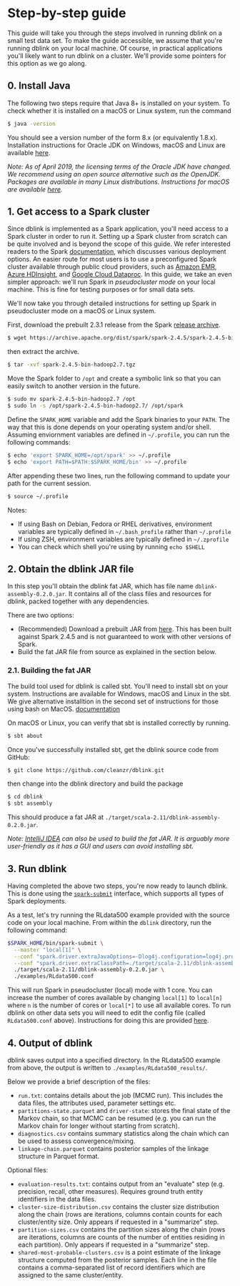 # Step-by-step guide
This guide will take you through the steps involved in running dblink on a 
small test data set. To make the guide accessible, we assume that you're 
running dblink on your local machine. Of course, in practical applications 
you'll likely want to run dblink on a cluster. We'll provide some pointers 
for this option as we go along.

## 0. Install Java
The following two steps require that Java 8+ is installed on your system. 
To check whether it is installed on a macOS or Linux system, run the command
```bash
$ java -version
```
You should see a version number of the form 8.x (or equivalently 1.8.x).
Installation instructions for Oracle JDK on Windows, macOS and Linux are 
available [here](https://java.com/en/download/help/download_options.xml).

_Note: As of April 2019, the licensing terms of the Oracle JDK have changed. 
We recommend using an open source alternative such as the OpenJDK. Packages 
are available in many Linux distributions. Instructions for macOS are 
available [here](macos-java8.md)._

## 1. Get access to a Spark cluster
Since dblink is implemented as a Spark application, you'll need access to a 
Spark cluster in order to run it.
Setting up a Spark cluster from scratch can be quite involved and is beyond 
the scope of this guide.
We refer interested readers to the Spark 
[documentation](https://spark.apache.org/docs/latest/#launching-on-a-cluster), 
which discusses various deployment options.
An easier route for most users is to use a preconfigured Spark cluster 
available through public cloud providers, such as 
[Amazon EMR](https://aws.amazon.com/emr/), 
[Azure HDInsight](https://azure.microsoft.com/en-us/services/hdinsight/), 
and [Google Cloud Dataproc](https://cloud.google.com/dataproc/).
In this guide, we take an even simpler approach: we'll run Spark in 
_pseudocluster mode_ on your local machine.
This is fine for testing purposes or for small data sets.

We'll now take you through detailed instructions for setting up Spark in 
pseudocluster mode on a macOS or Linux system.

First, download the prebuilt 2.3.1 release from the Spark
[release archive](https://archive.apache.org/dist/spark/).
```bash
$ wget https://archive.apache.org/dist/spark/spark-2.4.5/spark-2.4.5-bin-hadoop2.7.tgz
```
then extract the archive.
```bash
$ tar -xvf spark-2.4.5-bin-hadoop2.7.tgz
```

Move the Spark folder to `/opt` and create a symbolic link so that you can 
easily switch to another version in the future.
```bash
$ sudo mv spark-2.4.5-bin-hadoop2.7 /opt
$ sudo ln -s /opt/spark-2.4.5-bin-hadoop2.7/ /opt/spark
```

Define the `SPARK_HOME` variable and add the Spark binaries to your `PATH`. 
The way that this is done depends on your operating system and/or shell.
Assuming enviornment variables are defined in `~/.profile`, you can 
run the following commands:
```bash
$ echo 'export SPARK_HOME=/opt/spark' >> ~/.profile
$ echo 'export PATH=$PATH:$SPARK_HOME/bin' >> ~/.profile
```

After appending these two lines, run the following command to update your 
path for the current session. 
```bash
$ source ~/.profile 
```

Notes:
* If using Bash on Debian, Fedora or RHEL derivatives, environment 
variables are typically defined in `~/.bash_profile` rather than 
`~/.profile`
* If using ZSH, environment variables are typically defined in 
`~/.zprofile`
* You can check which shell you're using by running `echo $SHELL`

## 2. Obtain the dblink JAR file
In this step you'll obtain the dblink fat JAR, which has file name 
`dblink-assembly-0.2.0.jar`.
It contains all of the class files and resources for dblink, packed together 
with any dependencies.

There are two options:
* (Recommended) Download a prebuilt JAR from [here](https://github.com/ngmarchant/dblink/releases). 
This has been built against Spark 2.4.5 and is not guaranteed to work with 
other versions of Spark.
* Build the fat JAR file from source as explained in the section below.

### 2.1. Building the fat JAR
The build tool used for dblink is called sbt. You'll need to install 
sbt on your system. Instructions are available for Windows, macOS and Linux 
in the sbt. We give alternative installtion in the second set of instructions
for those using bash on MacOS. 
[documentation](https://www.scala-sbt.org/1.x/docs/Setup.html)

On macOS or Linux, you can verify that sbt is installed correctly by running.
```bash
$ sbt about
```

Once you've successfully installed sbt, get the dblink source code from 
GitHub:
```bash
$ git clone https://github.com/cleanzr/dblink.git
```
then change into the dblink directory and build the package
```bash
$ cd dblink
$ sbt assembly
```
This should produce a fat JAR at `./target/scala-2.11/dblink-assembly-0.2.0.jar`.

_Note: [IntelliJ IDEA](https://www.jetbrains.com/idea/) can also be used to 
build the fat JAR. It is arguably more user-friendly as it has a GUI and 
users can avoid installing sbt._

## 3. Run dblink
Having completed the above two steps, you're now ready to launch dblink.
This is done using the [`spark-submit`](https://spark.apache.org/docs/latest/submitting-applications.html) 
interface, which supports all types of Spark deployments.

As a test, let's try running the RLdata500 example provided with the source 
code on your local machine.
From within the `dblink` directory, run the following command:
```bash
$SPARK_HOME/bin/spark-submit \
  --master "local[1]" \
  --conf "spark.driver.extraJavaOptions=-Dlog4j.configuration=log4j.properties" \
  --conf "spark.driver.extraClassPath=./target/scala-2.11/dblink-assembly-0.2.0.jar" \
  ./target/scala-2.11/dblink-assembly-0.2.0.jar \
  ./examples/RLdata500.conf
```
This will run Spark in pseudocluster (local) mode with 1 core. You can increase 
the number of cores available by changing `local[1]` to `local[n]` where `n` 
is the number of cores or `local[*]` to use all available cores.
To run dblink on other data sets you will need to edit the config file (called 
`RLdata500.conf` above).
Instructions for doing this are provided [here](configuration.md).

## 4. Output of dblink
dblink saves output into a specified directory. In the RLdata500 example from 
above, the output is written to `./examples/RLdata500_results/`. 

Below we provide a brief description of the files:

* `run.txt`: contains details about the job (MCMC run). This includes the 
data files, the attributes used, parameter settings etc.
* `partitions-state.parquet` and `driver-state`: stores the final state of 
the Markov chain, so that MCMC can be resumed (e.g. you can run the Markov 
chain for longer without starting from scratch).
* `diagnostics.csv` contains summary statistics along the chain which can be 
used to assess convergence/mixing.
* `linkage-chain.parquet` contains posterior samples of the linkage structure 
in Parquet format.

Optional files:

* `evaluation-results.txt`: contains output from an "evaluate" step (e.g. 
precision, recall, other measures). Requires ground truth entity identifiers 
in the data files.
* `cluster-size-distribution.csv` contains the cluster size distribution 
along the chain (rows are iterations, columns contain counts for each 
cluster/entity size.  Only appears if requested in a "summarize" step.
* `partition-sizes.csv` contains the partition sizes along the chain (rows 
are iterations, columns are counts of the number of entities residing in each 
partition). Only appears if requested in a "summarize" step.
* `shared-most-probable-clusters.csv` is a point estimate of the linkage 
structure computed from the posterior samples. Each line in the file contains 
a comma-separated list of record identifiers which are assigned to the same 
cluster/entity.  
